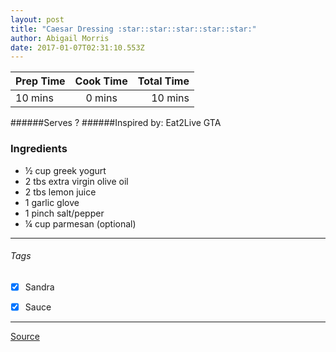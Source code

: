 ```yaml
---
layout: post
title: "Caesar Dressing :star::star::star::star::star:"
author: Abigail Morris
date: 2017-01-07T02:31:10.553Z
---
```


| Prep Time  | Cook Time    | Total Time  |
| ---------- |:------------:| -----------:|
| 10 mins    | 0 mins      | 10 mins     |


######Serves ?
######Inspired by: Eat2Live GTA

### Ingredients

* ½ cup greek yogurt
* 2 tbs extra virgin olive oil
* 2 tbs lemon juice
* 1 garlic glove
* 1 pinch salt/pepper
* ¼ cup parmesan (optional)

---

###### Tags
- [x] Sandra
- [x] Sauce


---

[Source](www.eat2livegta.com)

